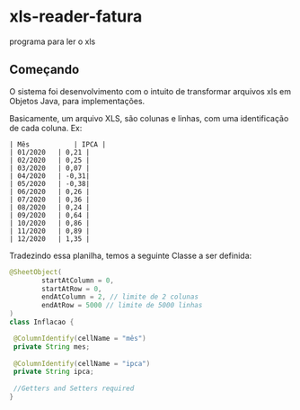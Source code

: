 # xls-reader-fatura
programa para ler o xls

## Começando

O sistema foi desenvolvimento com o intuito de transformar arquivos xls em Objetos Java, para implementações.

Basicamente, um arquivo XLS, são colunas e linhas, com uma identificação de cada coluna. Ex:

```
| Mês           | IPCA |
| 01/2020	| 0,21 |
| 02/2020	| 0,25 |
| 03/2020	| 0,07 |
| 04/2020	| -0,31|
| 05/2020	| -0,38|
| 06/2020	| 0,26 |
| 07/2020	| 0,36 |
| 08/2020	| 0,24 |
| 09/2020	| 0,64 |
| 10/2020	| 0,86 |
| 11/2020	| 0,89 |
| 12/2020	| 1,35 |

```

Tradezindo essa planilha, temos a seguinte Classe a ser definida:

```java
@SheetObject(
        startAtColumn = 0,
        startAtRow = 0,
        endAtColumn = 2, // limite de 2 colunas
        endAtRow = 5000 // limite de 5000 linhas
)
class Inflacao {

 @ColumnIdentify(cellName = "mês")
 private String mes;
 
 @ColumnIdentify(cellName = "ipca")
 private String ipca;
 
 //Getters and Setters required
}
```
